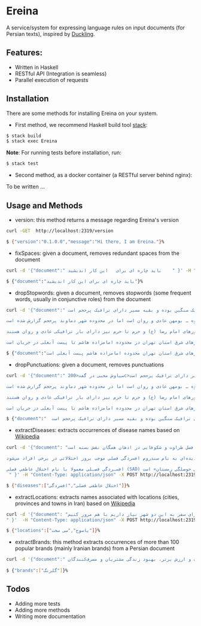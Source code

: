 # Ereina

A service/system for expressing language rules on input documents (for Persian texts), inspired by [Duckling](https://github.com/facebook/duckling). 

## Features:

* Written in Haskell
* RESTful API (Integration is seamless)
* Parallel execution of requests

## Installation 

There are some methods for installing Ereina on your system.

* First method, we recommend Haskell build tool [stack](https://haskell-lang.org/get-started):

```sh
$ stack build
$ stack exec Ereina
```

**Note**: For running tests before installation, run:

```sh
$ stack test
```

* Second method, as a docker container (a RESTful server behind nginx):

To be written ...

## Usage and Methods

* version: this method returns a message regarding Ereina's version

```sh
curl -GET  http://localhost:2319/version 

$ {"version":"0.1.0.0","message":"Hi there, I am Ereina."}% 
```

* fixSpaces: given a document, removes redundant spaces from the document

```sh
curl -d '{"document":" باید چاره ای برای   این کار اندیشید    " }' -H "Content-Type: application/json" -X POST http://localhost:2319/fixSpaces

$ {"document":"باید چاره ای برای این کار اندیشید"}% 
```

* dropStopwords: given a document, removes stopwords (some frequent words, usually in conjunctive roles) from the document

```sh
curl -d '{"document":" وگو با خبرنگار خبرگزاری فارس در پردیس در خصوص اوضاع ترافیکی محورهای مواصلاتی هراز، فیروزکوه و امام رضا (ع) اظهار کرد: محور هراز در مسیر جنوب به شمال در برخی نقاط دارای ترافیک سنگین بوده و بقیه مسیر دارای ترافیک پرحجم است.

وی بیان کرد: ترافیک محور فیروزکوه در مسیر فیروزکوه ـ بومهن عادی و روان است اما در محدوده شهر دماوند پرحجم گزارش شده است.

رئیس پلیس راه شرق استان تهران با بیان اینکه تردد در محور قدیم جاجرود ـ تهران به صورت عادی در جریان است، تصریح کرد: محورهای امام رضا (ع) و حرم تا حرم نیز دارای بار ترافیکی عادی و روان هستند.

وی در پایان متذکر شد: بیشترین حجم ترافیک در محورهای شرق استان تهران در محدوده امامزاده هاشم تا پیست آبعلی در جریان است. " }' -H "Content-Type: application/json" -X POST http://localhost:2319/dropStopwords

$ {"document":"خبرنگار خبرگزاری فارس پردیس اوضاع ترافیکی محورهای مواصلاتی هراز، فیروزکوه امام رضا (ع) اظهار کرد: محور هراز مسیر جنوب شمال نقاط ترافیک سنگین بقیه مسیر ترافیک پرحجم است. کرد: ترافیک محور فیروزکوه مسیر فیروزکوه ـ بومهن عادی روان محدوده شهر دماوند پرحجم گزارش است. رئیس پلیس شرق استان تهران تردد محور قدیم جاجرود ـ تهران عادی است، تصریح کرد: محورهای امام رضا (ع) حرم حرم ترافیکی عادی روان هستند. پایان متذکر شد: بیشترین حجم ترافیک محورهای شرق استان تهران محدوده امامزاده هاشم پیست آبعلی است."}% 
```

* dropPunctuations: given a document, removes punctuations

```sh
curl -d '{"document":" سیاوش محبی در گفت<200c>وگو با خبرنگار خبرگزاری فارس در پردیس در خصوص اوضاع ترافیکی محورهای مواصلاتی هراز، فیروزکوه و امام رضا (ع) اظهار کرد: محور هراز در مسیر جنوب به شمال در برخی نقاط دارای ترافیک سنگین بوده و بقیه مسیر دارای ترافیک پرحجم است.

وی بیان کرد: ترافیک محور فیروزکوه در مسیر فیروزکوه ـ بومهن عادی و روان است اما در محدوده شهر دماوند پرحجم گزارش شده است.

رئیس پلیس راه شرق استان تهران با بیان اینکه تردد در محور قدیم جاجرود ـ تهران به صورت عادی در جریان است، تصریح کرد: محورهای امام رضا (ع) و حرم تا حرم نیز دارای بار ترافیکی عادی و روان هستند.

وی در پایان متذکر شد: بیشترین حجم ترافیک در محورهای شرق استان تهران در محدوده امامزاده هاشم تا پیست آبعلی در جریان است. " }' -H "Content-Type: application/json" -X POST http://localhost:2319/dropPunctuations

$ {"document":"  سیاوش محبی در گفتوگو با خبرنگار خبرگزاری فارس در پردیس در خصوص اوضاع ترافیکی محورهای مواصلاتی هراز فیروزکوه و امام رضا ع اظهار کرد محور هراز در مسیر جنوب به شمال در برخی نقاط دارای ترافیک سنگین بوده و بقیه مسیر دارای ترافیک پرحجم است\n\nوی بیان کرد ترافیک محور فیروزکوه در مسیر فیروزکوه ـ بومهن عادی و روان است اما در محدوده شهر دماوند پرحجم گزارش شده است\n\nرئیس پلیس راه شرق استان تهران با بیان اینکه تردد در محور قدیم جاجرود ـ تهران به صورت عادی در جریان است تصریح کرد محورهای امام رضا ع و حرم تا حرم نیز دارای بار ترافیکی عادی و روان هستند\n\nوی در پایان متذکر شد بیشترین حجم ترافیک در محورهای شرق استان تهران در محدوده امامزاده هاشم تا پیست آبعلی در جریان است  "}%  
```

* extractDiseases: extracts occurrences of disease names based on [Wikipedia](https://fa.wikipedia.org/wiki/%D9%81%D9%87%D8%B1%D8%B3%D8%AA_%D8%A8%DB%8C%D9%85%D8%A7%D8%B1%DB%8C%E2%80%8C%D9%87%D8%A7)

```sh
curl -d '{"document": "فصل پاييز را همگان به نام فصل هزار رنگ مي‌شناسند، اما همين فصل رنگارنگ به دليل كوتاهي روز و بلندي شب فصلي افسرده قلمداد مي‌شود و در عوض فصل بهار به عنوان فصل طراوت و شكوفايي در اذهان همگان نقش بسته است.

هر يك از روزهاي سال از اهميت و ويژگي‌هاي خاصي برخوردار است اما پديده‌اي به نام سندروم افسردگي فصلي موجب بروز اختلالاتي در برخي افراد مي‌شود.

افسـردگي فصـلي معمولا با نام اختلال عاطفي فصلي (SAD) شنـاخـته مي‌شود و نوعي افسردگي است كه هر سال در يك زمان معين در فرد بروز مي‌كند. معمولا از پاييز و زمسـتان شـروع شـده و در بـهار يـا اوايل تابستان پايان مي‌يابد. ايـن بـيماري خيلي جدي‌تر از سندروم كم اهميت «بـي حوصلگي زمستان» است.
 " }' -H "Content-Type: application/json" -X POST http://localhost:2319/extractDiseases

$ {"diseases":["اختلال عاطفی فصلی","افسردگی"]}%  
```

* extractLocations: extracts names associated with locations (cities, provinces and towns in Iran) based on [Wikipedia](https://fa.wikipedia.org/wiki/%D9%81%D9%87%D8%B1%D8%B3%D8%AA_%D8%B4%D9%87%D8%B1%D9%87%D8%A7%DB%8C_%D8%A7%DB%8C%D8%B1%D8%A7%D9%86)

```sh
curl -d '{"document": "شهر کوچک، زیبا و کوهستانی سی سخت در ۳۵ کیلومتری شمال غربی یاسوج قرار دارد. هر دوی این شهرها با دارا بودن جاذبه‌های طبیعی بسیار از جمله دریاچه‌ها، رودخانه‌ها، چشمه‌ها، مناطق کوهستانی، تاکستان‌ها، دشت‌های پرگل، پارک‌ها و چندین روستای زیبا، همه ساله گردشگران مشتاق زیادی را از سراسر کشور و به خصوص مناطق جنوبی به سمت خود جذب می‌کنند. در ادامه با کجارو همراه باشید تا هر آنچه را که برای سفر به این دو شهر نیاز داریم با هم مرور کنیم.
" }'  -H "Content-Type: application/json" -X POST http://localhost:2319/dropStopwords

$ {"locations":["یاسوج","سی سخت"]}% 
```

* extractBrands: this method extracts  occurrences of more than 100 popular brands (mainly Iranian brands) from a Persian document

```sh
curl -d '{"document":" گروه صنعتی گلرنگ در سال ۱۳۸۲به ریاست هیئت‌مدیره استاد حاج محمد کريم فضلی و مدیرعاملی دکتر مهدی فضلی تأسیس شد. ریشه شکل‌گیری این گروه به سال ۱۳۵۱و تأسیس شرکت تولیدی ـ شیمیایی پاکشو توسط استاد حاج محمد کریم فضلی بر می‌گردد. محصولات اولیه شرکت پاکشو با برند گلرنگ روانه بازار شدند ولی به تدریج محصولات متنوع با برندهای مختلف به سبد محصولات گروه اضافه شد. گروه صنعتی گلرنگ با تکيه بر سرمایه انسانی باانگيزه و نوآور ارايه محصولات و خدمات با کيفيت و ارزش برتر، بهبود زندگی مشتريان و مصرف‌کنندگان... " }' -H "Content-Type: application/json" -X POST http://localhost:2319/extractBrands 
 
$ {"brands":["گلرنگ"]}%  
```

## Todos

* Adding more tests
* Adding more methods
* Writing more documentation

